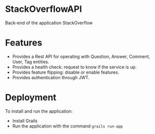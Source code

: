 # StackOverflowAPI
Back-end of the application StackOverflow

# Features
- Provides a Rest API for operating with Question, Answer, Comment, User, Tag entities.
- Provides a health check: request to know if the service is up.
- Provides feature flipping: disable or enable features.
- Provides authentication through JWT.

# Deployment
To install and run the application:

- Install Grails
- Run the application with the command ```grails run-app```